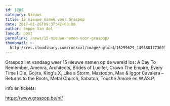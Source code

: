 ```yaml
---
id: 1285
category: Nieuws
title: 15 nieuwe namen voor Graspop
date: 2017-01-26T09:37:42+00:00
author: Seppe Van Ael
layout: post
permalink: /news/15-nieuwe-namen-voor-graspop/
thumbnail: >-
  http://res.cloudinary.com/rockxxl/image/upload/16299629_1496801773693309_1726001884140908060_o.jpg
---
```

Graspop liet vandaag weer 15 nieuwe namen op de wereld los: A Day To Remember, Amenra, Architects, Brides of Lucifer, Crown The Empire, Every Time I Die, Gojira, King's X, Like a Storm, Mastodon, Max & Iggor Cavalera – Returns to the Roots, Metal Church, Sabaton, Touché Amoré en W.AS.P.

info en tickets:

https://www.graspop.be/nl/
